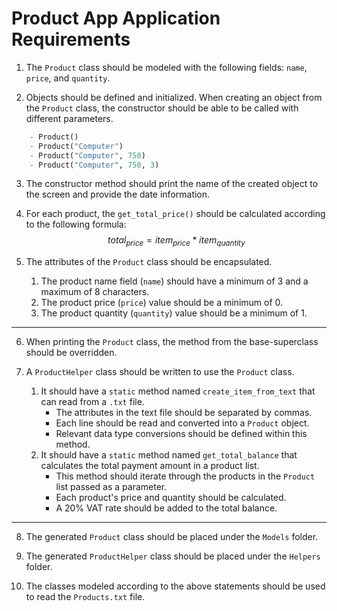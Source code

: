 # Product App Application Requirements

1. The `Product` class should be modeled with the following fields: `name`, `price`, and `quantity`.

2. Objects should be defined and initialized. When creating an object from the `Product` class, the constructor should be able to be called with different parameters.
```python
    - Product()
    - Product("Computer")
    - Product("Computer", 750)
    - Product("Computer", 750, 3)
```

3. The constructor method should print the name of the created object to the screen and provide the date information.

4. For each product, the `get_total_price()` should be calculated according to the following formula:
$$
    total_{price} = item_{price} * item_{quantity} 
$$

5. The attributes of the `Product` class should be encapsulated.
    1. The product name field (`name`) should have a minimum of 3 and a maximum of 8 characters.
    2. The product price (`price`) value should be a minimum of 0.
    3. The product quantity (`quantity`) value should be a minimum of 1.
---
6. When printing the `Product` class, the method from the base-superclass should be overridden.

7. A `ProductHelper` class should be written to use the `Product` class.
    1. It should have a `static` method named `create_item_from_text` that can read from a `.txt` file.
        - The attributes in the text file should be separated by commas.
        - Each line should be read and converted into a `Product` object.
        - Relevant data type conversions should be defined within this method.
    2. It should have a `static` method named `get_total_balance` that calculates the total payment amount in a product list.
        - This method should iterate through the products in the `Product` list passed as a parameter.
        - Each product's price and quantity should be calculated.
        - A 20% VAT rate should be added to the total balance.
---
8. The generated `Product` class should be placed under the `Models` folder.

9. The generated `ProductHelper` class should be placed under the `Helpers` folder.

10. The classes modeled according to the above statements should be used to read the `Products.txt` file.